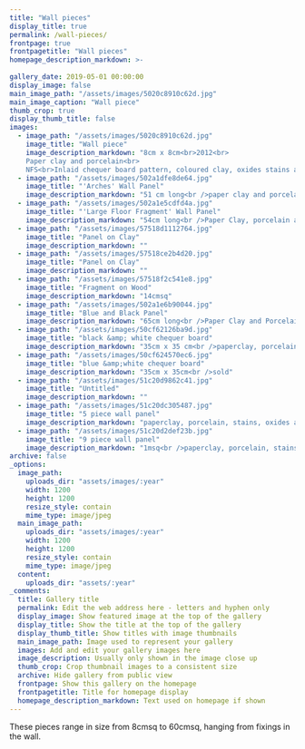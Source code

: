 ```yaml
---
title: "Wall pieces"
display_title: true
permalink: /wall-pieces/
frontpage: true
frontpagetitle: "Wall pieces"
homepage_description_markdown: >-
  
gallery_date: 2019-05-01 00:00:00
display_image: false
main_image_path: "/assets/images/5020c8910c62d.jpg"
main_image_caption: "Wall piece"
thumb_crop: true
display_thumb_title: false
images:
  - image_path: "/assets/images/5020c8910c62d.jpg"
    image_title: "Wall piece"
    image_description_markdown: "8cm x 8cm<br>2012<br>
    Paper clay and porcelain<br>
    NFS<br>Inlaid chequer board pattern, coloured clay, oxides stains and glaze"  
  - image_path: "/assets/images/502a1dfe8de64.jpg"
    image_title: "'Arches' Wall Panel"
    image_description_markdown: "51 cm long<br />paper clay and porcelain<br />sold<br />Printed and inlaid decoration, coloured with oxides, stains and glaze"
  - image_path: "/assets/images/502a1e5cdfd4a.jpg"
    image_title: "'Large Floor Fragment' Wall Panel"
    image_description_markdown: "54cm long<br />Paper Clay, porcelain and red earthenware<br />sold<br /><p>Large geometric inlaid pattern with printed border"
  - image_path: "/assets/images/57518d1112764.jpg"
    image_title: "Panel on Clay"
    image_description_markdown: ""
  - image_path: "/assets/images/57518ce2b4d20.jpg"
    image_title: "Panel on Clay"
    image_description_markdown: ""
  - image_path: "/assets/images/57518f2c541e8.jpg"
    image_title: "Fragment on Wood"
    image_description_markdown: "14cmsq"
  - image_path: "/assets/images/502a1e6b90044.jpg"
    image_title: "Blue and Black Panel"
    image_description_markdown: "65cm long<br />Paper Clay and Porcelain<br />sold<br /><p>Porcelain inlay, stained and painted with oxides, underglaze and various stoneware glazes"
  - image_path: "/assets/images/50cf62126ba9d.jpg"
    image_title: "black &amp; white chequer board"
    image_description_markdown: "35cm x 35 cm<br />paperclay, porcelain, slip, stains and glazes<br />sold"
  - image_path: "/assets/images/50cf624570ec6.jpg"
    image_title: "blue &amp;white chequer board"
    image_description_markdown: "35cm x 35cm<br />sold"
  - image_path: "/assets/images/51c20d9862c41.jpg"
    image_title: "Untitled"
    image_description_markdown: ""
  - image_path: "/assets/images/51c20dc305487.jpg"
    image_title: "5 piece wall panel"
    image_description_markdown: "paperclay, porcelain, stains, oxides and glaze<br />sold<br />5 panels, some of which have now been sold."
  - image_path: "/assets/images/51c20d2def23b.jpg"
    image_title: "9 piece wall panel"
    image_description_markdown: "1msq<br />paperclay, porcelain, stains and oxides<br />£2000"
archive: false
_options:
  image_path:
    uploads_dir: "assets/images/:year"
    width: 1200
    height: 1200
    resize_style: contain
    mime_type: image/jpeg
  main_image_path:
    uploads_dir: "assets/images/:year"
    width: 1200
    height: 1200
    resize_style: contain
    mime_type: image/jpeg
  content:
    uploads_dir: "assets/:year"
_comments:
  title: Gallery title
  permalink: Edit the web address here - letters and hyphen only
  display_image: Show featured image at the top of the gallery
  display_title: Show the title at the top of the gallery
  display_thumb_title: Show titles with image thumbnails 
  main_image_path: Image used to represent your gallery
  images: Add and edit your gallery images here
  image_description: Usually only shown in the image close up
  thumb_crop: Crop thumbnail images to a consistent size
  archive: Hide gallery from public view
  frontpage: Show this gallery on the homepage
  frontpagetitle: Title for homepage display
  homepage_description_markdown: Text used on homepage if shown
---
```

These pieces range in size from 8cmsq to 60cmsq, hanging from fixings in the wall.
